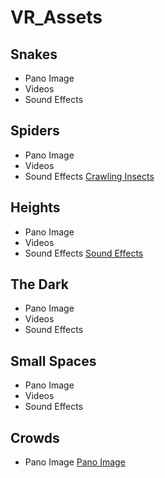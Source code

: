 # VR_Assets

## Snakes
- Pano Image
- Videos
- Sound Effects


## Spiders
- Pano Image
- Videos
- Sound Effects
[Crawling Insects](http://soundbible.com/2113-Termites-and-Ants.html)

## Heights
- Pano Image
- Videos
- Sound Effects
[Sound Effects](https://weather.ambient-mixer.com/high-wind-storm)


## The Dark
- Pano Image
- Videos
- Sound Effects


## Small Spaces
- Pano Image
- Videos
- Sound Effects

## Crowds
- Pano Image
[Pano Image](https://res.cloudinary.com/arcane-lab/image/upload/v1507335358/crowd_iqa8iz.jpg)
